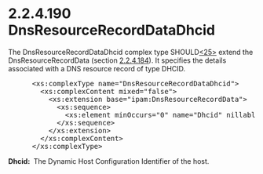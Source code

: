 <html dir="LTR" xmlns:mshelp="http://msdn.microsoft.com/mshelp" xmlns:ddue="http://ddue.schemas.microsoft.com/authoring/2003/5" xmlns:xlink="http://www.w3.org/1999/xlink" xmlns:tool="http://www.microsoft.com/tooltip">
 <body>
 <div id="header">
 <h1 class="heading">2.2.4.190 DnsResourceRecordDataDhcid</h1>
 </div>
 <div id="mainSection">
 <div id="mainBody">
 <div id="allHistory" class="saveHistory"></div>
 <div id="sectionSection0" class="section" name="collapseableSection">
 

<p>The DnsResourceRecordDataDhcid complex type SHOULD<a id="Appendix_A_Target_25"></a><a href="3b257e05-6300-4286-a090-0f9949d290bf.md#Appendix_A_25" aria-label="Product behavior note 25">&lt;25&gt;</a> extend the
DnsResourceRecordData (section <a href="2ad80a88-0032-4aa9-a467-23dd9171d304.md">2.2.4.184</a>). It specifies
the details associated with a DNS resource record of type DHCID.</p>

<dl>
<dd>
<div><pre> &lt;xs:complexType name=&quot;DnsResourceRecordDataDhcid&quot;&gt;
   &lt;xs:complexContent mixed=&quot;false&quot;&gt;
     &lt;xs:extension base=&quot;ipam:DnsResourceRecordData&quot;&gt;
       &lt;xs:sequence&gt;
         &lt;xs:element minOccurs=&quot;0&quot; name=&quot;Dhcid&quot; nillable=&quot;true&quot; type=&quot;xsd:string&quot; /&gt;
       &lt;/xs:sequence&gt;
     &lt;/xs:extension&gt;
   &lt;/xs:complexContent&gt;
 &lt;/xs:complexType&gt;
</pre></div>
</dd></dl>

<p><b>Dhcid: </b> The Dynamic Host Configuration
Identifier of the host.</p>


 </div>
 </div>
 </div>
 </body>
</html>